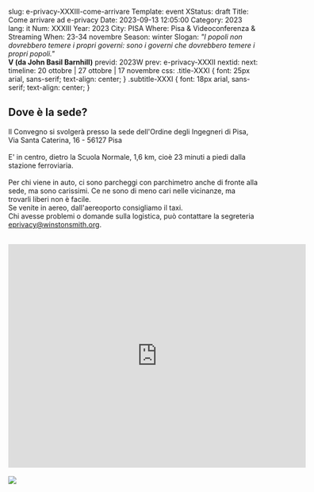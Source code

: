 slug: e-privacy-XXXIII-come-arrivare
Template: event
XStatus: draft
Title: Come arrivare ad e-privacy
Date: 2023-09-13 12:05:00
Category: 2023
lang: it
Num: XXXIII
Year: 2023
City: PISA
Where: Pisa & Videoconferenza & Streaming
When: 23-34 novembre
Season: winter
Slogan: <i>"I popoli non dovrebbero temere i propri governi: sono i governi che dovrebbero temere i propri popoli."</i><br/><b>V (da John Basil Barnhill)</b>
previd: 2023W
prev: e-privacy-XXXII
nextid:
next:
timeline: 20 ottobre | 27 ottobre | 17 novembre
css: .title-XXXI { font: 25px arial, sans-serif; text-align: center; }   .subtitle-XXXI { font: 18px arial, sans-serif; text-align: center; }


<h2>Dove è la sede? </h2>

Il Convegno si svolgerà presso la sede dell'Ordine degli Ingegneri di Pisa, Via Santa Caterina, 16 - 56127 Pisa 
<br>
<br>
E' in centro, dietro la Scuola Normale, 1,6 km, cioè 23 minuti a piedi dalla stazione ferroviaria.
<br>
<br>
Per chi viene in auto, ci sono parcheggi con parchimetro anche di fronte alla sede, ma sono carissimi. Ce ne sono di meno cari nelle vicinanze, ma trovarli liberi non è facile.
<br>
Se venite in aereo, dall'aereoporto consigliamo il taxi.
<br>
Chi avesse problemi o domande sulla logistica, può contattare la segreteria [eprivacy@winstonsmith.org](mailto:segreteria@winstonsmith.org).
<br>
<br>


<iframe src="https://www.google.com/maps/embed?pb=!1m18!1m12!1m3!1d311.96866116517737!2d10.401996093013487!3d43.72155285217666!2m3!1f0!2f0!3f0!3m2!1i1024!2i768!4f13.1!3m3!1m2!1s0x12d591a477324605%3A0x8be010738f692abd!2sVia%20Santa%20Caterina%2C%2016%2C%2056127%20Pisa%20PI!5e0!3m2!1sit!2sit!4v1698578805175!5m2!1sit!2sit" width="600" height="450" style="border:0;" allowfullscreen="" loading="lazy" referrerpolicy="no-referrer-when-downgrade"></iframe>
<br>
<br>
<img src="/images/sale/ordine_ingegneri_pisa.png">


